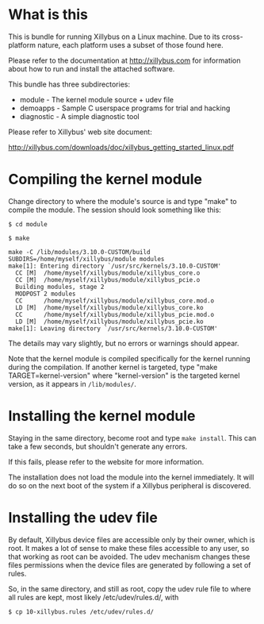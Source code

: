 What is this
================
This is bundle for running Xillybus on a Linux machine. Due to its cross-
platform nature, each platform uses a subset of those found here.

Please refer to the documentation at http://xillybus.com for information
about how to run and install the attached software.

This bundle has three subdirectories:

* module - The kernel module source + udev file
* demoapps - Sample C userspace programs for trial and hacking
* diagnostic - A simple diagnostic tool 

Please refer to Xillybus' web site document:

http://xillybus.com/downloads/doc/xillybus_getting_started_linux.pdf

Compiling the kernel module
===========================
Change directory to where the module's source is and type "make" to compile
the module. The session should look something like this:

```
$ cd module
```

```
$ make
```

```
make -C /lib/modules/3.10.0-CUSTOM/build SUBDIRS=/home/myself/xillybus/module modules
make[1]: Entering directory `/usr/src/kernels/3.10.0-CUSTOM'
  CC [M]  /home/myself/xillybus/module/xillybus_core.o
  CC [M]  /home/myself/xillybus/module/xillybus_pcie.o
  Building modules, stage 2
  MODPOST 2 modules
  CC      /home/myself/xillybus/module/xillybus_core.mod.o
  LD [M]  /home/myself/xillybus/module/xillybus_core.ko
  CC      /home/myself/xillybus/module/xillybus_pcie.mod.o
  LD [M]  /home/myself/xillybus/module/xillybus_pcie.ko
make[1]: Leaving directory `/usr/src/kernels/3.10.0-CUSTOM'
```

The details may vary slightly, but no errors or warnings should appear.

Note that the kernel module is compiled specifically for the kernel running
during the compilation. If another kernel is targeted, type
"make TARGET=kernel-version" where "kernel-version" is the targeted kernel
version, as it appears in `/lib/modules/`.


Installing the kernel module
============================
Staying in the same directory, become root and type `make install`. This can
take a few seconds, but shouldn't generate any errors.

If this fails, please refer to the website for more information.

The installation does not load the module into the kernel immediately. It will
do so on the next boot of the system if a Xillybus peripheral is discovered.

Installing the udev file
========================

By default, Xillybus device files are accessible only by their owner, which is
root. It makes a lot of sense to make these files accessible to any user, so
that working as root can be avoided. The udev mechanism changes these files
permissions when the device files are generated by following a set of rules.

So, in the same directory, and still as root, copy the udev rule file to where
all rules are kept, most likely /etc/udev/rules.d/, with

```
$ cp 10-xillybus.rules /etc/udev/rules.d/
```

